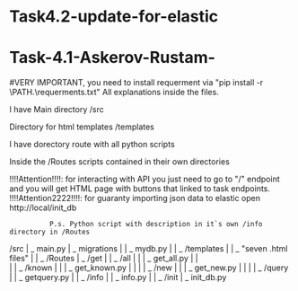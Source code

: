 # Task4.2-update-for-elastic
# Task-4.1-Askerov-Rustam-
#VERY IMPORTANT, you need to install requerment via "pip install -r \PATH.\requerments.txt"
All explanations inside the files.

I have Main directory /src

Directory for html templates /templates

I have dorectory route with all python scripts

Inside the /Routes scripts contained in their own directories

!!!!Attention!!!!: for interacting with API you just need to go to "/" endpoint and you will get HTML page with buttons that linked to task endpoints. 
!!!!Attention2222!!!!: for guaranty importing json data to elastic open http://local/init_db

              P.s. Python script with description in it`s own /info directory in /Routes
/src
| _ main.py
| _ migrations
|            | _ mydb.py
|
| _ /templates
|             | _ "seven .html files"
|
| _ /Routes
           | _ /get
           |        | _ /all
           |        |        | _ get_all.py
           |        |   
           |        | _ /known
           |        |        | _ get_known.py
           |        |
           |        | _ /new
           |        |        | _ get_new.py
           |        |
           |        | _ /query
           |                 | _ getquery.py
           |
           | _ /info
           |        | _ info.py
           |
           | _ /init
                    | _ init_db.py
